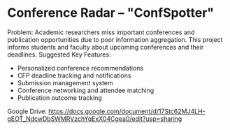 # Conference Radar – "ConfSpotter"
Problem: Academic researchers miss important conferences and publication opportunities due
to poor information aggregation. This project informs students and faculty about upcoming
conferences and their deadlines.
Suggested Key Features:
- Personalized conference recommendations
- CFP deadline tracking and notifications
- Submission management system
- Conference networking and attendee matching
- Publication outcome tracking

Google Drive: https://docs.google.com/document/d/17Stc62MJ4LH-gEOT_NdcwDbSWMRVzchYqExX04Cgea0/edit?usp=sharing
